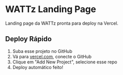 # WATTz Landing Page

Landing page da WATTz pronta para deploy na Vercel.

## Deploy Rápido

1. Suba esse projeto no GitHub
2. Vá para [vercel.com](https://vercel.com), conecte o GitHub
3. Clique em "Add New Project", selecione esse repo
4. Deploy automático feito!
